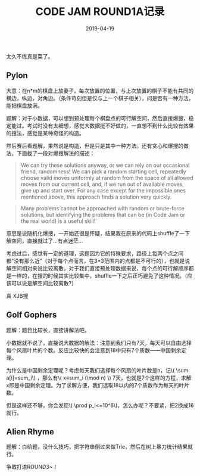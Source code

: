 ﻿---
layout: post
title: "CODE JAM ROUND1A记录"
excerpt: "1400名险进ROUND2"
comments: true
date: 2019-04-19
tags: [ACM]
---

太久不练真是菜了。

## Pylon

大意：在n*m的棋盘上放妻子，每次放置的位置，与上次放置的棋子不能有共同的横边，纵边，对角边。（条件苛刻但是仅与上一个棋子相关），问是否有一种方法，能把棋盘放满。

题解：对于小数据，可以想到预处理每个棋盘点的可行解空间，然后直接爆搜，稳定能过。考试时没有太细想，感觉大数据挺不好做的，一直想不到什么比较有效果的搜法，感觉是某种奇怪的构造。

然后赛后看题解，果然说是构造，但是只是其中一种方法。还有贪心和爆搜的做法，下面截了一段对爆搜解法的描述：

> We can try these solutions anyway, or we can rely on our occasional friend, randomness! We can pick a random starting cell, repeatedly choose valid moves uniformly at random from the space of all allowed moves from our current cell, and, if we run out of available moves, give up and start over. For any case except for the impossible ones mentioned above, this approach finds a solution very quickly.

> Many problems cannot be approached with random or brute-force solutions, but identifying the problems that can be (in Code Jam or the real world) is a useful skill!`

意思是说随机化爆搜，一开始还很是怀疑，结果我在原来的代码上shuffle了一下解空间，直接就过了...有点迷茫...

考虑过后，感觉有一定的道理，这题因为它的特殊要求，路径上每两个点之间都“没有那么近”（对于每个点而言，在3*3范围内的点都是不可行的），也就是说解空间相对来说比较离散，对于我们直接预处理数据来说，每个点的可行解顺序都是一样的，在搜的时候其实比较集中，shuffle一下之后正巧避免了这种情况。（应该可以说是解空间比较离散?）

真 XJB搜

##   Golf Gophers

题解：题目比较长，直接讲解法吧。

小数据就不说了，直接说大数据的解法：注意到我们只有7天，每天可以自由选择每个风扇叶片的个数。反应比较快的会注意到18中只有7个质数——中国剩余定理。

为什么是中国剩余定理呢？考虑每天我们选择每个风扇的叶片数是n，记\\( \sum a[i]=sum_i\\) ，那么有\\( x≡sum_i  (\mod  n) \\) 7天，也就是7个这样的方程，求解x即是中国剩余定理。为了求解方便，我们选取18以内的7个质数作为每天的叶片数。

但是这样还不够，你会发现\\( \prod p_i<=10^6\\)，怎么办呢？不要紧，把2换成16就行。


##   Alien Rhyme


题解：白给题，没什么技巧，把字符串倒过来做Trie，然后在树上暴力统计结果就行。

争取打进ROUND3~！

